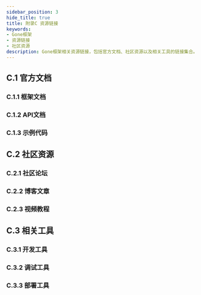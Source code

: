 ```yaml
---
sidebar_position: 3
hide_title: true
title: 附录C 资源链接
keywords:
- Gone框架
- 资源链接
- 社区资源
description: Gone框架相关资源链接，包括官方文档、社区资源以及相关工具的链接集合。
---
```


## C.1 官方文档

### C.1.1 框架文档

### C.1.2 API文档

### C.1.3 示例代码

## C.2 社区资源

### C.2.1 社区论坛

### C.2.2 博客文章

### C.2.3 视频教程

## C.3 相关工具

### C.3.1 开发工具

### C.3.2 调试工具

### C.3.3 部署工具